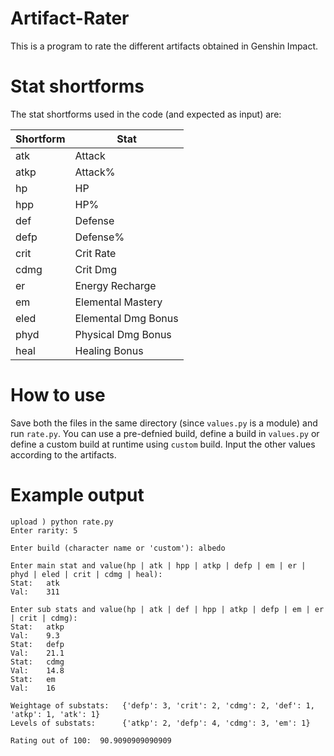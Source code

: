 # Artifact-Rater
This is a program to rate the different artifacts obtained in Genshin Impact.

# Stat shortforms
The stat shortforms used in the code (and expected as input) are:

| Shortform |         Stat        |
|-----------|---------------------|
|   atk     |       Attack        |
|   atkp    |       Attack%       |
|   hp      |          HP         |
|   hpp     |          HP%        |
|   def     |       Defense       |
|   defp    |       Defense%      |
|   crit    |       Crit Rate     |
|   cdmg    |       Crit Dmg      |
|   er      |   Energy Recharge   |
|   em      |  Elemental Mastery  |
|   eled    | Elemental Dmg Bonus |
|   phyd    | Physical Dmg Bonus  |
|   heal    |    Healing Bonus    |

# How to use
Save both the files in the same directory (since `values.py` is a module) and run `rate.py`.
You can use a pre-defnied build, define a build in `values.py` or define a custom build at runtime using `custom` build. Input the other values according to the artifacts.

# Example output
```
upload ) python rate.py
Enter rarity: 5

Enter build (character name or 'custom'): albedo

Enter main stat and value(hp | atk | hpp | atkp | defp | em | er | phyd | eled | crit | cdmg | heal):
Stat:   atk
Val:    311

Enter sub stats and value(hp | atk | def | hpp | atkp | defp | em | er | crit | cdmg):
Stat:   atkp
Val:    9.3
Stat:   defp
Val:    21.1
Stat:   cdmg
Val:    14.8
Stat:   em
Val:    16

Weightage of substats:   {'defp': 3, 'crit': 2, 'cdmg': 2, 'def': 1, 'atkp': 1, 'atk': 1}
Levels of substats:      {'atkp': 2, 'defp': 4, 'cdmg': 3, 'em': 1}

Rating out of 100:  90.9090909090909
```
